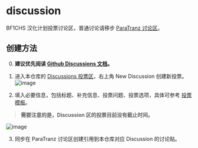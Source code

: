 # discussion
BF1CHS 汉化计划投票讨论区，普通讨论请移步 [ParaTranz 讨论区](https://paratranz.cn/projects/8862/issues)。

## 创建方法
0. **建议优先阅读 [Github Discussions 文档](https://docs.github.com/zh/discussions/quickstart)。**
1. 进入本仓库的 [Discussions 投票区](https://github.com/BF1CHS/discussion/discussions/categories/%E6%8A%95%E7%A5%A8)，右上角 New Discussion 创建新投票。
![image](https://github.com/BF1CHS/discussion/assets/35839367/9ac0933e-44b4-4e07-b519-b0acdb3501a8)

2. 填入必要信息，包括标题、补充信息、投票问题、投票选项，具体可参考 [投票模板](https://github.com/BF1CHS/discussion/discussions/1)。
> **需要注意的是，Discussion 区的投票目前没有截止时间。**

![image](https://github.com/BF1CHS/discussion/assets/35839367/20615b53-4f7b-4434-8d2f-0a27441333fa)

3. 同步在 ParaTranz 讨论区创建引用到本仓库对应 Discussion 的讨论贴。
